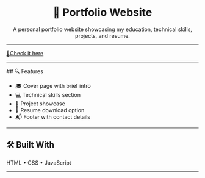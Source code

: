 <!-- README.md -->

<h1 align="center">💼 Portfolio Website</h1>

<p align="center">
  A personal portfolio website showcasing my education, technical skills, projects, and resume.
</p>

<hr>
<a href="shreya-103.github.io/Portfolio/" >📎Check it here</a>
<hr>
## 🔍 Features

- 🎓 Cover page with brief intro 
- 💻 Technical skills section  
- 📂 Project showcase  
- 📄 Resume download option  
- 📬 Footer with contact details

---

## 🛠️ Built With

HTML • CSS • JavaScript

---

